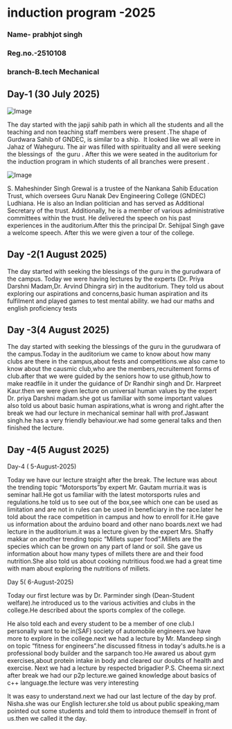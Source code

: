 # induction program -2025
### Name- prabhjot singh
### Reg.no.-2510108
### branch-B.tech Mechanical 
## Day-1 (30 July 2025) 

![Image](https://github.com/user-attachments/assets/14039f17-f64e-4782-858d-25ff3d97bc3b)

The day started with the japji sahib path in which all the students and all the teaching and non teaching staff members were present .The shape of Gurdwara Sahib of GNDEC, is similar to a ship.  It looked like we all were in Jahaz of Waheguru. The air was filled with spirituality and all were seeking the blessings of  the guru . After this we were seated in the auditorium for the induction program in which students of all branches were present .

![Image](https://github.com/user-attachments/assets/25534370-2ca7-479e-a04f-965cd173f00e)

S. Maheshinder Singh Grewal is a trustee of the Nankana Sahib Education Trust, which oversees Guru Nanak Dev Engineering College (GNDEC) Ludhiana. He is also an Indian politician and has served as Additional Secretary of the trust. Additionally, he is a member of various administrative committees within the trust. He delivered the speech on his past experiences in the auditorium.After this the principal Dr. Sehijpal Singh gave a welcome speech. After this we were given a tour of the college.

## Day -2(1 August 2025)

The day started with seeking the blessings of the guru in the gurudwara of the campus. Today we were having lectures by the experts (Dr. Priya Darshni Madam,Dr. Arvind Dhingra sir) in the auditorium. They told us about exploring our aspirations and concerns,basic human aspiration and its fulfilment and played games to test mental ability. we had our maths and english proficiency tests

## Day -3(4 August 2025)

The day started with seeking the blessings of the guru in the gurudwara of the campus.Today in the auditorium we came to know about how many clubs are there in the campus,about fests and competitions.we also came to know about the causmic club,who are the members,recruitement forms of club.after that we were guided by the seniors how to use github,how to make  readfile in it under the guidance of Dr Randhir singh and Dr. Harpreet Kaur.then we were given lecture on universal 
human values by the expert Dr. priya Darshni madam.she got us familiar with some important values also told us about basic human aspirations,what is wrong and right.after the break we had our lecture in mechanical seminar hall with prof.Jaswant singh.he has a very friendly behaviour.we had some general talks and then finished the lecture. 

## Day -4(5 August 2025)

Day-4 ( 5-August-2025)

Today we have our lecture straight after the break. The lecture was about the trending topic “Motorsports”by expert Mr. Gautam murria.it was is seminar hall.He got us familiar with the latest motorsports rules and regulations.he told us to see out of the box,see which one can be used as limitation and are not in rules can be used in beneficiary in the race.later he told about the race competition in campus and how to enroll for it.He gave us information about the arduino board and other nano boards.next we had lecture in the auditorium.it was a lecture given by the expert Mrs. Shaffy makkar on another trending topic “Millets super food”.Millets are the species which can be grown on any part of land or soil. She gave us information about how many types of millets there are and their food nutrition.She also told us about cooking nutritious food.we had a great time with mam about exploring the nutritions of millets.

Day 5( 6-August-2025) 

Today our first lecture was by Dr. Parminder singh (Dean-Student welfare).he introduced us to the various activities and clubs in the college.He described about the sports complex of the college.

He also told each and every student to be a member of one club.I personally want to be in(SAF) society of automobile engineers.we have more to explore in the college.next we had a lecture by Mr. Mandeep singh on topic “fitness for engineers”.he discussed fitness in today's adults.he is a professional body builder and the sarpanch too.He awared us about gym exercises,about protein intake in body and cleared our doubts of health and exercise. Next we had a lecture by respected brigadier P.S. Cheema sir.next after break we had our p2p lecture.we gained knowledge about basics of c++ language.the lecture was very interesting 

It was easy to understand.next we had our last lecture of the day by prof. Nisha.she was our English lecturer.she told us about public speaking,mam pointed out some students and told them to introduce themself in front of us.then we called it the day.

